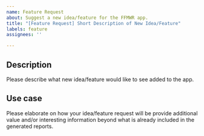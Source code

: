 ```yaml
---
name: Feature Request
about: Suggest a new idea/feature for the FFMWR app.
title: "[Feature Request] Short Description of New Idea/Feature"
labels: feature
assignees: ''

---
```


## Description
Please describe what new idea/feature would like to see added to the app.

## Use case
Please elaborate on how your idea/feature request will be provide additional value and/or interesting information beyond what is already included in the generated reports.
